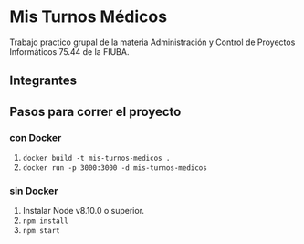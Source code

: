 # Mis Turnos Médicos
Trabajo practico grupal de la materia Administración y Control de Proyectos Informáticos 75.44 de la FIUBA.

## Integrantes

## Pasos para correr el proyecto
### con Docker
1. `docker build -t mis-turnos-medicos .`
2. `docker run -p 3000:3000 -d mis-turnos-medicos`

### sin Docker
1. Instalar Node v8.10.0 o superior.
2. `npm install`
2. `npm start`
